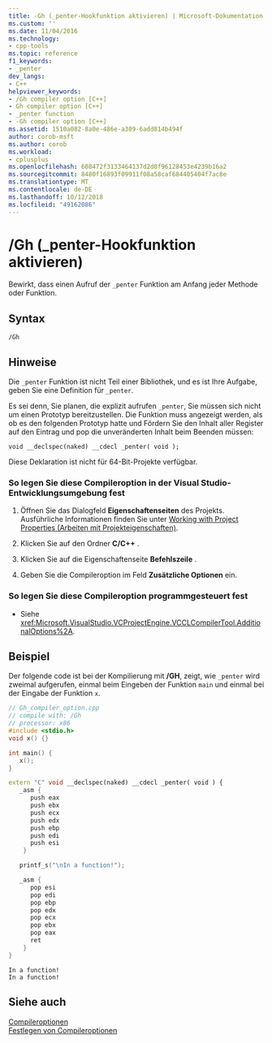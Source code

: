 ```yaml
---
title: -Gh (_penter-Hookfunktion aktivieren) | Microsoft-Dokumentation
ms.custom: ''
ms.date: 11/04/2016
ms.technology:
- cpp-tools
ms.topic: reference
f1_keywords:
- _penter
dev_langs:
- C++
helpviewer_keywords:
- /Gh compiler option [C++]
- Gh compiler option [C++]
- _penter function
- -Gh compiler option [C++]
ms.assetid: 1510a082-8a0e-486e-a309-6add814b494f
author: corob-msft
ms.author: corob
ms.workload:
- cplusplus
ms.openlocfilehash: 608472f3133464137d2d0f96128453e4239b16a2
ms.sourcegitcommit: 8480f16893f09911f08a58caf684405404f7ac8e
ms.translationtype: MT
ms.contentlocale: de-DE
ms.lasthandoff: 10/12/2018
ms.locfileid: "49162086"
---
```

# <a name="gh-enable-penter-hook-function"></a>/Gh (_penter-Hookfunktion aktivieren)

Bewirkt, dass einen Aufruf der `_penter` Funktion am Anfang jeder Methode oder Funktion.

## <a name="syntax"></a>Syntax

```
/Gh
```

## <a name="remarks"></a>Hinweise

Die `_penter` Funktion ist nicht Teil einer Bibliothek, und es ist Ihre Aufgabe, geben Sie eine Definition für `_penter`.

Es sei denn, Sie planen, die explizit aufrufen `_penter`, Sie müssen sich nicht um einen Prototyp bereitzustellen. Die Funktion muss angezeigt werden, als ob es den folgenden Prototyp hatte und Fördern Sie den Inhalt aller Register auf den Eintrag und pop die unveränderten Inhalt beim Beenden müssen:

```
void __declspec(naked) __cdecl _penter( void );
```

Diese Deklaration ist nicht für 64-Bit-Projekte verfügbar.

### <a name="to-set-this-compiler-option-in-the-visual-studio-development-environment"></a>So legen Sie diese Compileroption in der Visual Studio-Entwicklungsumgebung fest

1. Öffnen Sie das Dialogfeld **Eigenschaftenseiten** des Projekts. Ausführliche Informationen finden Sie unter [Working with Project Properties (Arbeiten mit Projekteigenschaften)](../../ide/working-with-project-properties.md).

1. Klicken Sie auf den Ordner **C/C++** .

1. Klicken Sie auf die Eigenschaftenseite **Befehlszeile** .

1. Geben Sie die Compileroption im Feld **Zusätzliche Optionen** ein.

### <a name="to-set-this-compiler-option-programmatically"></a>So legen Sie diese Compileroption programmgesteuert fest

- Siehe <xref:Microsoft.VisualStudio.VCProjectEngine.VCCLCompilerTool.AdditionalOptions%2A>.

## <a name="example"></a>Beispiel

Der folgende code ist bei der Kompilierung mit **/GH**, zeigt, wie `_penter` wird zweimal aufgerufen, einmal beim Eingeben der Funktion `main` und einmal bei der Eingabe der Funktion `x`.

```cpp
// Gh_compiler_option.cpp
// compile with: /Gh
// processor: x86
#include <stdio.h>
void x() {}

int main() {
   x();
}

extern "C" void __declspec(naked) __cdecl _penter( void ) {
   _asm {
      push eax
      push ebx
      push ecx
      push edx
      push ebp
      push edi
      push esi
    }

   printf_s("\nIn a function!");

   _asm {
      pop esi
      pop edi
      pop ebp
      pop edx
      pop ecx
      pop ebx
      pop eax
      ret
    }
}
```

```Output
In a function!
In a function!
```

## <a name="see-also"></a>Siehe auch

[Compileroptionen](../../build/reference/compiler-options.md)<br/>
[Festlegen von Compileroptionen](../../build/reference/setting-compiler-options.md)